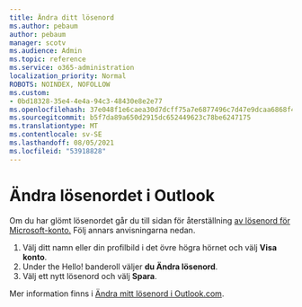 ```yaml
---
title: Ändra ditt lösenord
ms.author: pebaum
author: pebaum
manager: scotv
ms.audience: Admin
ms.topic: reference
ms.service: o365-administration
localization_priority: Normal
ROBOTS: NOINDEX, NOFOLLOW
ms.custom:
- 0bd18328-35e4-4e4a-94c3-48430e8e2e77
ms.openlocfilehash: 37e048f1e6caea30d7dcff75a7e6877496c7d47e9dcaa6868f4d0315b5eb0d56
ms.sourcegitcommit: b5f7da89a650d2915dc652449623c78be6247175
ms.translationtype: MT
ms.contentlocale: sv-SE
ms.lasthandoff: 08/05/2021
ms.locfileid: "53918828"
---
```

# <a name="change-your-password-in-outlook"></a>Ändra lösenordet i Outlook

Om du har glömt lösenordet går du till sidan för återställning [av lösenord för Microsoft-konto.](https://go.microsoft.com/fwlink/p/?linkid=841909) Följ annars anvisningarna nedan.
  
1. Välj ditt namn eller din profilbild i det övre högra hörnet och välj **Visa konto**.
2. Under the Hello! banderoll väljer **du Ändra lösenord**.
3. Välj ett nytt lösenord och välj **Spara**.

Mer information finns i [Ändra mitt lösenord i Outlook.com](https://support.office.com/article/2138d690-811c-4545-b2f3-e4dbe80c9735.aspx).